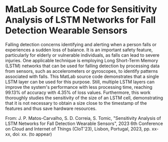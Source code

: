# MatLab Source Code for Sensitivity Analysis of LSTM Networks for Fall Detection Wearable Sensors

Falling detection concerns identifying and alerting when a person falls or experiences a sudden loss of balance. It is an important safety feature, particularly for elderly or vulnerable individuals, as falls can lead to severe injuries. One applicable technique is employing Long Short-Term Memory (LSTM) networks that can be used for falling detection by processing data from sensors, such as accelerometers or gyroscopes, to identify patterns associated with falls. This MatLab source code demonstrates that a single LSTM layer can be used for this purpose. Still, multiple LSTM layers can improve the system's performance with less processing time, reaching 99.13\% of accuracy with 4.35\% of loss values. Furthermore, this work thoroughly studies the sensitivity of the size of an LSTM cell, demonstrating that it is not necessary to obtain a size close to the timestamp of the features and thus save hardware resources.

From: J. P. Matos-Carvalho, S. D. Correia, S. Tomic, "Sensitivity Analysis of LSTM Networks for Fall Detection Wearable Sensors", 2023 6th Conference on Cloud and Internet of Things (CIoT'23), Lisbon, Portugal, 2023, pp. xx-xx, doi: xx. (to appear)
